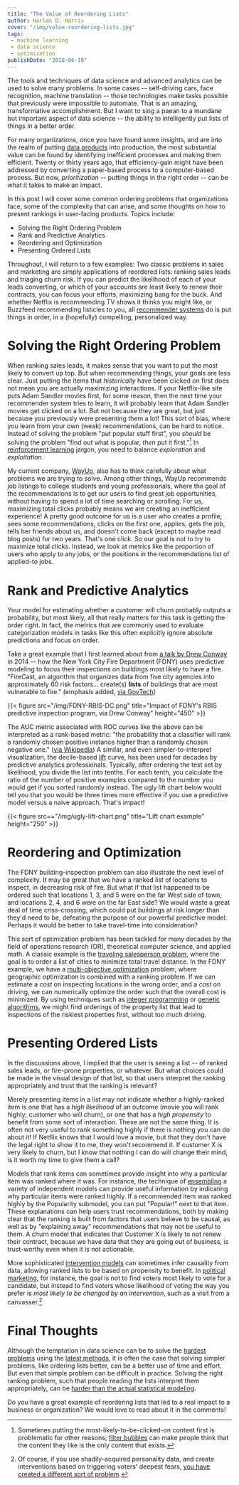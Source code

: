 ```yaml
---
title: "The Value of Reordering Lists"
author: Harlan D. Harris
cover: "/img/value-reordering-lists.jpg"
tags:
 - machine learning
 - data science
 - optimization
publishDate: "2018-06-10"
---
```


The tools and techniques of data science and advanced analytics can be used to solve many
problems. In some cases -- self-driving cars, face recognition, 
machine translation -- those technologies make tasks possible that previously
were impossible to automate. That is an amazing, transformative accomplishment.
But I want to sing a paean to a mundane but important aspect of data science --
the ability to intelligently put lists of things in a better order.

For many organizations, once you have found some insights, and are into the realm of putting
[data products](http://www.datacommunitydc.org/blog/2013/09/the-data-products-venn-diagram)
into production, the most substantial 
value can be found by identifying inefficient processes and making them
efficient. Twenty or thirty years ago, that efficiency-gain 
might have been addressed by converting a paper-based process to a computer-based process.
But now, _prioritization_ -- putting things in the right order -- can be what it takes to make
an impact.

<!--more-->

In this post I will cover some common ordering problems that organizations face, 
some of the complexity that can arise, and some 
thoughts on how to present rankings in user-facing products. Topics include:

* Solving the Right Ordering Problem
* Rank and Predictive Analytics
* Reordering and Optimization
* Presenting Ordered Lists

Throughout, I will return to a few examples: 
Two classic problems in sales and marketing are simply applications of reordered lists: 
ranking sales leads and triaging churn risk. 
If you can predict the likelihood of each of your leads converting, or which of your
accounts are least likely to renew their contracts, you can focus your efforts, maximizing
bang for the buck. 
And whether Netflix is recommending TV shows it thinks you might like, or
Buzzfeed recommending listicles to you, all 
[recommender systems](https://en.wikipedia.org/wiki/Recommender_system) 
do is put things in order,
in a (hopefully) compelling, personalized way. 

# Solving the Right Ordering Problem

When ranking sales leads, it makes sense that you want to put the most likely to convert
up top. But when recommending things, your goals are less clear. Just putting the items
that _historically_ have been clicked on first does not mean you are actually maximizing
interactions. If your Netflix-like site puts Adam Sandler movies first,
for some reason, then the next time your recommender system tries to learn, it will 
probably learn that Adam Sandler movies get clicked on a lot. But not because they are 
great, but just because you previously were presenting them a lot! This
sort of bias, where you learn from your own (weak) recommendations, can be 
hard to notice. Instead of solving the problem "put popular stuff first", you
_should_ be solving the problem "find out what is popular, _then_ put it first."[^1] 
In [reinforcement learning](https://en.wikipedia.org/wiki/Reinforcement_learning) 
jargon, you need to balance _exploration_
and _exploitation_.

My current company, 
[WayUp](http://wayup.com), also has to think carefully about what problems
we are trying to solve. Among other things, WayUp recommends job listings to 
college students and young professionals, where the goal of the recommendations is to
get our users to find great job opportunities, without having to spend a lot of time
searching or scrolling. For us, maximizing total clicks probably means we are creating
an inefficient experience!
A pretty good outcome for us is a user who creates a profile, sees some recommendations, 
clicks on
the first one, applies, gets the job, tells her friends about us,
and doesn't come back (except to maybe read
blog posts) for two years. That's one click. So our goal is not to try to maximize total
clicks. Instead, we look at metrics
like the proportion of users who apply to any jobs, or the positions in the recommendations
list of applied-to jobs. 

# Rank and Predictive Analytics

Your model for estimating whether a customer will 
churn probably outputs a probability, but most 
likely, all that really matters
for this task is getting the order right.
In fact, the metrics that are commonly used to evaluate categorization models
in tasks like this often explicitly
ignore absolute predictions and focus on order. 

Take a great example that I first learned
about from [a talk by Drew Conway](http://videolectures.net/kdd2014_conway_social_science/) in 2014 -- how the New York City Fire Department (FDNY)
uses predictive modeling to focus their inspections on buildings most likely to have a fire.
"FireCast, an algorithm that organizes data from five city agencies into approximately 60 risk
factors... create(s) **lists** of buildings that are most vulnerable to fire." 
(emphasis added, [via GovTech](http://www.govtech.com/public-safety/New-York-City-Fights-Fire-with-Data.html))

{{< figure src="/img/FDNY-RBIS-DC.png" title="Impact of FDNY's RBIS predictive inspection program, via Drew Conway" height="450" >}}

The AUC metric associated with ROC curves like the above can be 
interpreted as a rank-based metric: "the probability that a classifier will rank a randomly chosen positive instance higher than a randomly chosen negative one." 
([via Wikipedia](https://en.wikipedia.org/wiki/Receiver_operating_characteristic))
A similar, and even simpler-to-interpret visualization, the decile-based 
[lift](https://en.wikipedia.org/wiki/Lift_(data_mining)) curve, has been used for 
decades by predictive analytics professionals. Typically, after ordering the test
set by likelihood, you divide the list into tenths. For each tenth, you calculate the ratio of
the number of 
positive examples compared to the number you would get if you
sorted randomly instead. The ugly lift chart below would tell you that you would be three times
more effective if you use a predictive model versus a naive approach. That's impact!

{{< figure src=="/img/ugly-lift-chart.png" title="Lift chart example" height="250" >}}

# Reordering and Optimization

The FDNY building-inspection problem can also illustrate the next level of
complexity. It may be great that we have a ranked list of
locations to inspect, in decreasing risk of fire. But what if that list happened
to be ordered such that locations 1, 3, and 5 were on the far West side of town, and 
locations
2, 4, and 6 were on the far East side? We would waste a great deal of time criss-crossing,
which could put buildings at risk longer than they'd need to be, defeating the 
purpose of our powerful predictive model.
Perhaps it would be better to take travel-time into consideration?

This sort of optimization problem has been tackled for many decades by
the field of operations research (OR), theoretical computer science, and applied math. 
A classic example is the 
[traveling salesperson problem](https://en.wikipedia.org/wiki/Travelling_salesman_problem),
where the goal is to
order a list of cities to minimize total travel distance. In the FDNY example, we have
a 
[multi-objective optimization](https://en.wikipedia.org/wiki/Multi-objective_optimization) 
problem, where geographic optimization is combined with a ranking problem. 
If we can estimate a _cost_ on inspecting locations in the wrong order, and a _cost_ on
driving, we can numerically optimize the order such that the overall cost is minimized. 
By using techniques such as 
[integer programming](https://en.wikipedia.org/wiki/Integer_programming) or
[genetic algorithms](https://en.wikipedia.org/wiki/Genetic_algorithm), we might find
orderings of the property list that lead to inspections of the riskiest properties first,
without too much driving.

# Presenting Ordered Lists

In the discussions above, I implied that the user is seeing a list -- of 
ranked sales leads, or fire-prone properties, or whatever. But what choices could be made in
the visual design of that list, so that users interpret the ranking appropriately
and trust that the ranking is relevant?

Merely presenting items in a list may not indicate whether a highly-ranked item is
one that has a _high likelihood_ of an outcome (movie you will rank highly; customer who will 
churn),
or one that has a _high propensity_ to benefit from some sort of interaction.
These are not the same thing. It is often not very useful to rank something highly
if there is nothing you can do about it! If Netflix knows that I would love a movie, 
but that they
don't have the legal right to show it to me, they won't recommend it. If customer X is
very likely to churn, but I know that nothing I can do will change their mind, 
is it worth my time to give them a call?

Models that rank items can sometimes provide insight into why a particular item was
ranked where it was. For instance, the technique of 
[ensembling](https://dl.acm.org/citation.cfm?id=1835893) a variety of independent
models can provide useful information by indicating why particular items were 
ranked highly. If a recommended item was ranked highly by the Popularity submodel,
you can put "Popular!" next to that item.
These explanations can help users trust recommendations, 
both by making clear that
the ranking is built from factors that users believe to be causal, as 
well as by "explaining away" recommendations that may not be useful to them. A churn model
that indicates that Customer X is likely to not renew their contract, because we have 
data that they are going out of business, is trust-worthy even when it is not actionable.

More sophisticated 
[intervention models](http://www.pnas.org/content/pnas/113/27/7310.full.pdf) 
can sometimes infer causality from data, allowing ranked lists to be based on
propensity to benefit. 
In [political marketing](https://www.technologyreview.com/s/509026/how-obamas-team-used-big-data-to-rally-voters/), 
for instance, the goal is not to find voters
most likely to vote for a candidate, but instead to find voters whose likelihood
of voting the way you prefer is _most likely to be changed by an intervention_, such
as a visit from a canvasser.[^2]

# Final Thoughts

Although the temptation in data science can be to solve the 
[hardest problems](https://www.vanityfair.com/news/2018/05/uh-did-google-fake-its-big-ai-demo)
using the [latest methods](https://blog.openai.com/adversarial-example-research/), 
it is often the case that solving simpler problems, like ordering lists better, can be 
a better use of time and effort. 
But even that simple problem can be difficult in practice. Solving the right ranking problem,
such that people reading the lists interpret them appropriately, can be 
[harder than the actual statistical modeling](http://www.mitgovlab.org/news/taking-a-bite-out-of-wicked-problems/). 

Do you have a great example of reordering lists that led to a real impact to a business
or organization? We would love to read about it in the comments!

[^1]: Sometimes putting the most-likely-to-be-clicked-on content first is problematic for other reasons; [filter bubbles](http://www.pewinternet.org/2017/10/19/the-future-of-truth-and-misinformation-online/) can make people think that the content they like is the only content that exists.

[^2]: Of course, if you use shadily-acquired personality data, and create interventions based on triggering voters' deepest fears, [you have created a different sort of problem](https://www.vox.com/policy-and-politics/2018/3/23/17151916/facebook-cambridge-analytica-trump-diagram).
